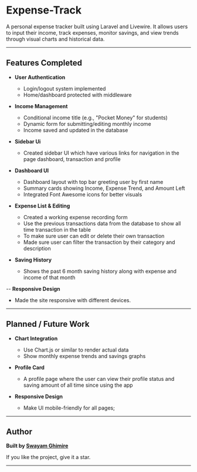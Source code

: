 # Expense-Track

A personal expense tracker built using Laravel and Livewire. It allows users to input their income, track expenses, monitor savings, and view trends through visual charts and historical data.

---

## Features Completed

- **User Authentication**
  - Login/logout system implemented
  - Home/dashboard protected with middleware

- **Income Management**
  - Conditional income title (e.g., "Pocket Money" for students)
  - Dynamic form for submitting/editing monthly income
  - Income saved and updated in the database

- **Sidebar Ui**
  - Created sidebar UI which have various links for navigation in the page dashboard, transaction and profile

- **Dashboard UI**
  - Dashboard layout with top bar greeting user by first name
  - Summary cards showing Income, Expense Trend, and Amount Left
  - Integrated Font Awesome icons for better visuals

- **Expense List & Editing**
  - Created a working expense recording form
  - Use the previous transactions data from the database to show all time transaction in the table
  - To make sure user can edit or delete their own transaction
  - Made sure user can filter the transaction by their category and description

- **Saving History**
  - Shows the past 6 month saving history along with expense and income of that month

-- **Responsive Design**
  - Made the site responsive with different devices.
---

## Planned / Future Work
- **Chart Integration**
  - Use Chart.js or similar to render actual data
  - Show monthly expense trends and savings graphs


- **Profile Card**
  - A profile page where the user can view their profile status and saving amount of all time since using the app

- **Responsive Design**
  - Make UI mobile-friendly for all pages;

---

## Author

**Built by [Swayam Ghimire](https://github.com/Swayam-Ghimire)**

If you like the project, give it a star.

---